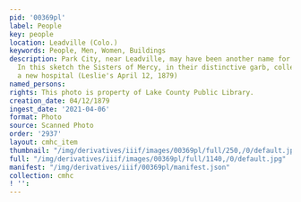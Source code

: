 ```yaml
---
pid: '00369pl'
label: People
key: people
location: Leadville (Colo.)
keywords: People, Men, Women, Buildings
description: Park City, near Leadville, may have been another name for Adelaide City.
  In this sketch the Sisters of Mercy, in their distinctive garb, collect funds for
  a new hospital (Leslie's April 12, 1879)
named_persons: 
rights: This photo is property of Lake County Public Library.
creation_date: 04/12/1879
ingest_date: '2021-04-06'
format: Photo
source: Scanned Photo
order: '2937'
layout: cmhc_item
thumbnail: "/img/derivatives/iiif/images/00369pl/full/250,/0/default.jpg"
full: "/img/derivatives/iiif/images/00369pl/full/1140,/0/default.jpg"
manifest: "/img/derivatives/iiif/00369pl/manifest.json"
collection: cmhc
! '': 
---
```

